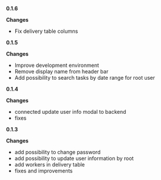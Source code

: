 **0.1.6**

**Changes**
- Fix delivery table columns

**0.1.5**

**Changes**
- Improve development environment
- Remove display name from header bar
- Add possibility to search tasks by date range for root user

**0.1.4**

**Changes**
- connected update user info modal to backend
- fixes
 
**0.1.3**

**Changes**
- add possibility to change password
- add possibility to update user information by root
- add workers in delivery table
- fixes and improvements
